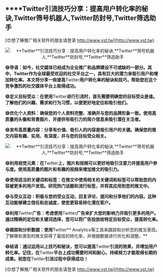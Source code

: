 ## ****Twitter**引流技巧分享：提高用户转化率的秘诀,**Twitter**筛号机器人,**Twitter**防封号,**Twitter**筛选助手**

[😍想了解推广相关软件的朋友请登录 http://www.vst.tw](http://www.vst.tw)

 <center><img src="https://vst.tw/MP4/tuiguang/png/4.png" alt="**Twitter**引流技巧分享：提高用户转化率的秘诀,**Twitter**筛号机器人,**Twitter**防封号,**Twitter**筛选助手"></center>

**😄导语：如今，社交媒体已经成为企业推广和品牌建设不可或缺的一部分。其中，**Twitter**作为全球最受欢迎的社交平台之一，具有巨大的潜力来吸引用户和增加转化率。本文将分享一些提高**Twitter**用户转化率的秘诀和技巧，帮助您在这个竞争激烈的社交媒体平台上取得成功。**

**😄定义目标受众：在使用**Twitter**进行引流时，首先需要明确您的目标受众是谁。了解他们的兴趣、需求和行为习惯，以便更好地定位和吸引他们。**

**😄优化个人资料：确保您的个人资料完整、准确并与您的品牌形象一致。使用高质量的头像和背景图片，并提供有吸引力的简介信息来吸引潜在关注者。**

**😄发布高质量内容：分享有价值、吸引人的内容是吸引用户的关键。确保您的推文内容有趣、实用、有深度，并与您的目标受众相关。**

 <center><img src="https://vst.tw/MP4/tuiguang/png/7.png" alt="**Twitter**引流技巧分享：提高用户转化率的秘诀,**Twitter**筛号机器人,**Twitter**防封号,**Twitter**筛选助手"></center>

**😄利用视觉元素：在**Twitter**上，图片和视频可以更好地吸引注意力并提高用户参与度。使用高质量的图片和有趣的视频来增加推文的吸引力。**

**😄使用适当的关键词和标签：在推文中使用相关的关键词和标签可以帮助您的内容被更多的用户发现。研究热门话题和流行标签，并将其应用到您的推文中。**

**😄与受众互动：积极与您的受众互动，回复评论、提问和分享他们的内容。这种互动能够建立信任和忠诚度，使您更容易转化潜在客户。**

**😄利用**Twitter**广告：考虑使用**Twitter**广告来扩大您的影响力并吸引更多的用户。通过精确的定位和关键词选择，您可以将广告投放给特定目标受众，提高转化率。**

**😄跟踪和分析数据：使用**Twitter** Analytics等工具来跟踪和分析您的推文表现。了解哪些类型的推文获得了最佳的转化率，并根据数据进行优化和调整。**

**😄结语：通过运用以上技巧和秘诀，您可以提高**Twitter**引流的效果，并增加用户转化率。记住，在**Twitter**平台上成功需要时间和耐心，持续努力才能取得长期的成果。祝您在**Twitter**引流过程中获得成功！**

[😍想了解推广相关软件的朋友请登录 http://www.vst.tw](http://www.vst.tw)



